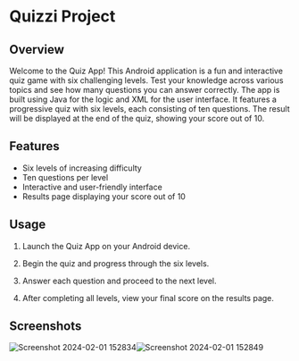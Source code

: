 # Quizzi Project

## Overview

Welcome to the Quiz App! This Android application is a fun and interactive quiz game with six challenging levels. Test your knowledge across various topics and see how many questions you can answer correctly. The app is built using Java for the logic and XML for the user interface. It features a progressive quiz with six levels, each consisting of ten questions. The result will be displayed at the end of the quiz, showing your score out of 10.

## Features

- Six levels of increasing difficulty
- Ten questions per level
- Interactive and user-friendly interface
- Results page displaying your score out of 10

## Usage

1. Launch the Quiz App on your Android device.

2. Begin the quiz and progress through the six levels.

3. Answer each question and proceed to the next level.

4. After completing all levels, view your final score on the results page.

## Screenshots

![Screenshot 2024-02-01 152834](https://github.com/Parthahuja03/Project-Quizi/assets/88334038/46caa838-b7e0-4908-a726-ae53921583ee)![Screenshot 2024-02-01 152849](https://github.com/Parthahuja03/Project-Quizi/assets/88334038/456f455d-43fa-4a42-a99f-5c1dfc228219)


